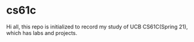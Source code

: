 # cs61c
Hi all, this repo is initialized to record my study of UCB CS61C(Spring 21), which has labs and projects.
